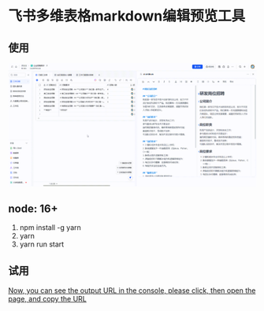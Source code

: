 # 飞书多维表格markdown编辑预览工具
## 使用
![](./doc/20250413-092638.gif)
## node: 16+
1. npm install -g yarn
2. yarn
3. yarn run start

## 试用
[Now, you can see the output URL in the console, please click, then open the page, and copy the URL](https://rcnmhid7venb.feishu.cn/base/Zt96bxcXwaB8QZs5xZ7c89YvnOe?table=tblpLlhOx4oYTsN4&view=vewXSKRchw)